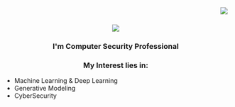 

<img align="right" src="https://visitor-badge.laobi.icu/badge?page_id=gweldit.gweldit" />

<h1 align="center">
    <img src="https://readme-typing-svg.herokuapp.com/?font=Righteous&size=35&center=true&vCenter=true&width=500&height=70&duration=4000&lines=Hi+There!+👋;+I'm+Gere!;" />
</h1>

<h3 align="center">  I'm Computer Security Professional </h3>

<h3 align="center">  My Interest lies in: </h3>
 <ul>
  <li> Machine Learning & Deep Learning</li>
  <li>Generative Modeling</li>
  <li>CyberSecurity</li>
</ul>  


<br/>

<!--
**gweldit/gweldit** is a ✨ _special_ ✨ repository because its `README.md` (this file) appears on your GitHub profile.

Here are some ideas to get you started:

- 🔭 I’m currently working on ...
- 🌱 I’m currently learning ...
- 👯 I’m looking to collaborate on ...
- 🤔 I’m looking for help with ...
- 💬 Ask me about ...
- 📫 How to reach me: ...
- 😄 Pronouns: ...
- ⚡ Fun fact: ...
-->
